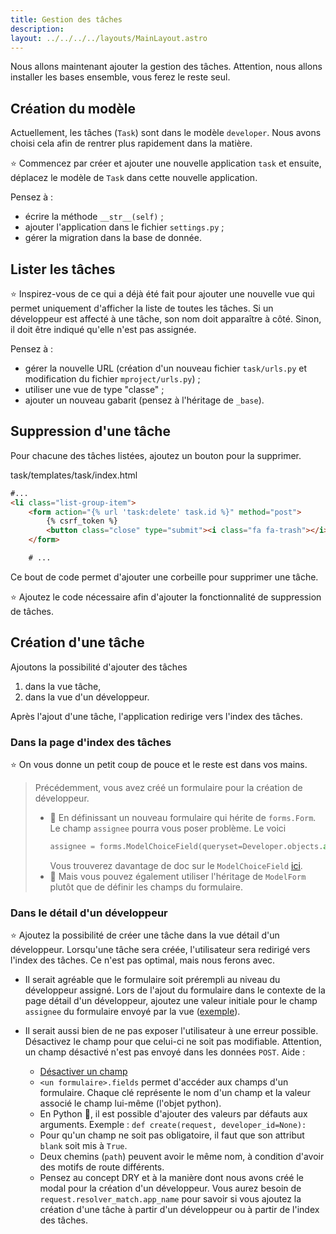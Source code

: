 ```yaml
---
title: Gestion des tâches
description:
layout: ../../../../layouts/MainLayout.astro
---
```


Nous allons maintenant ajouter la gestion des tâches. Attention, nous allons installer les bases ensemble, vous ferez le reste seul.

## Création du modèle

Actuellement, les tâches (`Task`) sont dans le modèle `developer`. Nous avons choisi cela afin de rentrer plus rapidement dans la matière.

⭐️ Commencez par créer et ajouter une nouvelle application `task` et ensuite, déplacez le modèle de `Task` dans cette nouvelle application.

Pensez à :

* écrire la méthode `__str__(self)` ;
* ajouter l'application dans le fichier `settings.py` ;
* gérer la migration dans la base de donnée.

## Lister les tâches

⭐️ Inspirez-vous de ce qui a déjà été fait pour ajouter une nouvelle vue qui permet uniquement d'afficher la liste de toutes les tâches. Si un développeur est affecté à une tâche, son nom doit apparaître à côté. Sinon, il doit être indiqué qu'elle n'est pas assignée.

Pensez à :

* gérer la nouvelle URL (création d'un nouveau fichier `task/urls.py` et modification du fichier `mproject/urls.py`) ;
* utiliser une vue de type "classe" ;
* ajouter un nouveau gabarit (pensez à l'héritage de `_base`).

## Suppression d'une tâche

Pour chacune des tâches listées, ajoutez un bouton pour la supprimer.

<div class="path">task/templates/task/index.html</div>

``` html
#...
<li class="list-group-item">
    <form action="{% url 'task:delete' task.id %}" method="post">
        {% csrf_token %}
        <button class="close" type="submit"><i class="fa fa-trash"></i></button>
    </form>

    # ... 
```

Ce bout de code permet d'ajouter une corbeille pour supprimer une tâche.

⭐️ Ajoutez le code nécessaire afin d'ajouter la fonctionnalité de suppression de tâches.

## Création d'une tâche

Ajoutons la possibilité d'ajouter des tâches

1. dans la vue tâche,
1. dans la vue d'un développeur.

Après l'ajout d'une tâche, l'application redirige vers l'index des tâches.


### Dans la page d'index des tâches

⭐️ On vous donne un petit coup de pouce et le reste est dans vos mains.

> Précédemment, vous avez créé un formulaire pour la création de développeur. 
> * 🐇 En définissant un nouveau formulaire qui hérite de `forms.Form`.
>    Le champ `assignee` pourra vous poser problème. Le voici
>    ```python
>    assignee = forms.ModelChoiceField(queryset=Developer.objects.all(), required=False)
>    ```
>    Vous trouverez davantage de doc sur le `ModelChoiceField` [ici](https://docs.djangoproject.com/fr/4.1/topics/forms/modelforms/).
> * 🧙 Mais vous pouvez également utiliser l'héritage de `ModelForm` plutôt que de définir les champs du formulaire.

### Dans le détail d'un développeur

⭐️ Ajoutez la possibilité de créer une tâche dans la vue détail d'un développeur. Lorsqu'une tâche sera créée, l'utilisateur sera redirigé vers l'index des tâches. Ce n'est pas optimal, mais nous ferons avec.
* Il serait agréable que le formulaire soit prérempli au niveau du développeur assigné. Lors de l'ajout du formulaire dans le contexte de la page détail d'un développeur, ajoutez une valeur initiale pour le champ `assignee` du formulaire envoyé par la vue ([exemple](https://docs.djangoproject.com/en/4.1/ref/forms/api/#initial-form-values)).
* Il serait aussi bien de ne pas exposer l'utilisateur à une erreur possible. Désactivez le champ pour que celui-ci ne soit pas modifiable. Attention, un champ désactivé n'est pas envoyé dans les données `POST`.
   Aide : 

   * [Désactiver un champ](https://docs.djangoproject.com/en/4.1/ref/forms/fields/#disabled)
   * `<un formulaire>.fields` permet d'accéder aux champs d'un formulaire. Chaque clé représente le nom d'un champ et la valeur associé le champ lui-même (l'objet python).
   * En Python 🐍, il est possible d'ajouter des valeurs par défauts aux arguments. Exemple : `def create(request, developer_id=None):`
   * Pour qu'un champ ne soit pas obligatoire, il faut que son attribut `blank` soit mis à `True`.
   * Deux chemins (`path`) peuvent avoir le même nom, à condition d'avoir des motifs de route différents.
   * Pensez au concept DRY et à la manière dont nous avons créé le modal pour la création d'un développeur. Vous aurez besoin de `request.resolver_match.app_name` pour savoir si vous ajoutez la création d'une tâche à partir d'un développeur ou à partir de l'index des tâches.